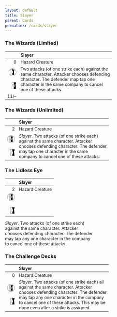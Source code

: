 ```yaml
---
layout: default
title: Slayer
parent: Cards
permalink: /cards/slayer
---
```


### The Wizards (Limited)

|  | Slayer |
| ---: | :--- |
|   0   | Hazard Creature | 
|![](/assets/images/border-land.svg)<br><br>![](/assets/images/border-hold.svg)|Two attacks (of one strike each) against the<br>same character. Attacker chooses defending<br>character. The defender map tap one<br>character in the same company to cancel<br>one of these attacks.
| 11/– | |
 
### The Wizards (Unlimited)

|  | Slayer |
| ---: | :--- |
|   2   | Hazard Creature | 
|![](/assets/images/border-land.svg)<br><br>![](/assets/images/border-hold.svg)|_Slayer_. Two attacks (of one strike each)<br>against the same character. Attacker<br>chooses defending character. The defender<br>may tap one character in the same<br>company to cancel one of these attacks.

### The Lidless Eye

|  | Slayer |
| ---: | :--- |
|   2   | Hazard Creature | 
|![](/assets/images/border-land.svg)<br><br>![](/assets/images/border-hold.svg) |
_Slayer_. Two attacks (of one strike each)<br>against the same character. Attacker<br>chooses defending character. The defender<br>may tap any one character in the company<br>to cancel one of these attacks.

### The Challenge Decks

|  | Slayer |
| ---: | :--- |
|   0   | Hazard Creature | 
|![](/assets/images/border-land.svg)<br><br>![](/assets/images/border-hold.svg)|_Slayer_. Two attacks (of one strike each) all<br>against the same character. Attacker<br>chooses defending character. The defender<br>may tap any one character in the company<br>to cancel one of these attacks. This may be<br>done even after a strike is assigned.
